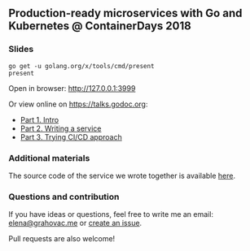 ## Production-ready microservices with Go and Kubernetes @ ContainerDays 2018

### Slides

```
go get -u golang.org/x/tools/cmd/present
present
```

Open in browser: http://127.0.0.1:3999

Or view online on https://talks.godoc.org:

- [Part 1. Intro](https://talks.godoc.org/github.com/k8s-community/container-days/01-intro.slide#1)
- [Part 2. Writing a service](https://talks.godoc.org/github.com/k8s-community/container-days/02-writing%20servies.slide#1)
- [Part 3. Trying CI/CD approach](https://talks.godoc.org/github.com/k8s-community/container-days/03-cicd-pipelines.slide#1)

### Additional materials

The source code of the service we wrote together is available [here](https://github.com/rumyantseva/cdays).

### Questions and contribution

If you have ideas or questions, feel free to write me an email: elena@grahovac.me or [create an issue](https://github.com/k8s-community/container-days/issues).

Pull requests are also welcome!
